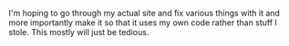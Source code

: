 I'm hoping to go through my actual site and fix various things with it and more importantly make it so that it uses my own code rather than stuff I stole. This mostly will just be tedious.
